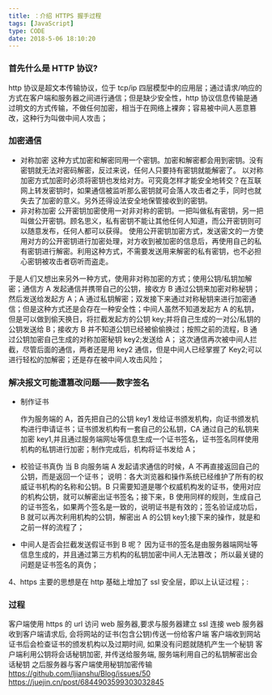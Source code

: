 ```yaml
---
title: ：介绍 HTTPS 握手过程
tags: [JavaScript]
type: CODE
date: 2018-5-06 18:10:20
---
```


### 首先什么是 HTTP 协议?

http 协议是超文本传输协议，位于 tcp/ip 四层模型中的应用层；通过请求/响应的方式在客户端和服务器之间进行通信；但是缺少安全性，http 协议信息传输是通过明文的方式传输，不做任何加密，相当于在网络上裸奔；容易被中间人恶意篡改，这种行为叫做中间人攻击；

### 加密通信

- 对称加密
  这种方式加密和解密同用一个密钥。加密和解密都会用到密钥。没有密钥就无法对密码解密，反过来说，任何人只要持有密钥就能解密了。
  以对称加密方式加密时必须将密钥也发给对方。可究竟怎样才能安全地转交？在互联网上转发密钥时，如果通信被监听那么密钥就可会落人攻击者之手，同时也就失去了加密的意义。另外还得设法安全地保管接收到的密钥。
- 非对称加密
  公开密钥加密使用一对非对称的密钥。一把叫做私有密钥，另一把叫做公开密钥。顾名思义，私有密钥不能让其他任何人知道，而公开密钥则可以随意发布，任何人都可以获得。
  使用公开密钥加密方式，发送密文的一方使用对方的公开密钥进行加密处理，对方收到被加密的信息后，再使用自己的私有密钥进行解密。利用这种方式，不需要发送用来解密的私有密钥，也不必担心密钥被攻击者窃听而盗走。

于是人们又想出来另外一种方式，使用非对称加密的方式；使用公钥/私钥加解密；通信方 A 发起通信并携带自己的公钥，接收方 B 通过公钥来加密对称秘钥；然后发送给发起方 A；A 通过私钥解密；双发接下来通过对称秘钥来进行加密通信；但是这种方式还是会存在一种安全性；中间人虽然不知道发起方 A 的私钥，但是可以做到偷天换日，将拦截发起方的公钥 key;并将自己生成的一对公/私钥的公钥发送给 B；接收方 B 并不知道公钥已经被偷偷换过；按照之前的流程，B 通过公钥加密自己生成的对称加密秘钥 key2;发送给 A；
这次通信再次被中间人拦截，尽管后面的通信，两者还是用 key2 通信，但是中间人已经掌握了 Key2;可以进行轻松的加解密；还是存在被中间人攻击风险；

### 解决报文可能遭篡改问题——数字签名

- 制作证书

  作为服务端的 A，首先把自己的公钥 key1 发给证书颁发机构，向证书颁发机构进行申请证书；证书颁发机构有一套自己的公私钥，CA 通过自己的私钥来加密 key1,并且通过服务端网址等信息生成一个证书签名，证书签名同样使用机构的私钥进行加密；制作完成后，机构将证书发给 A；

- 校验证书真伪
  当 B 向服务端 A 发起请求通信的时候，A 不再直接返回自己的公钥，而是返回一个证书；
  说明：各大浏览器和操作系统已经维护了所有的权威证书机构的名称和公钥。B 只需要知道是哪个权威机构发的证书，使用对应的机构公钥，就可以解密出证书签名；接下来，B 使用同样的规则，生成自己的证书签名，如果两个签名是一致的，说明证书是有效的；签名验证成功后，B 就可以再次利用机构的公钥，解密出 A 的公钥 key1;接下来的操作，就是和之前一样的流程了；
- 中间人是否会拦截发送假证书到 B 呢？
  因为证书的签名是由服务器端网址等信息生成的，并且通过第三方机构的私钥加密中间人无法篡改； 所以最关键的问题是证书签名的真伪；

4、https 主要的思想是在 http 基础上增加了 ssl 安全层，即以上认证过程；:

### 过程

客户端使用 https 的 url 访问 web 服务器,要求与服务器建立 ssl 连接
web 服务器收到客户端请求后, 会将网站的证书(包含公钥)传送一份给客户端
客户端收到网站证书后会检查证书的颁发机构以及过期时间, 如果没有问题就随机产生一个秘钥
客户端利用公钥将会话秘钥加密, 并传送给服务端, 服务端利用自己的私钥解密出会话秘钥
之后服务器与客户端使用秘钥加密传输
https://github.com/ljianshu/Blog/issues/50
https://juejin.cn/post/6844903599303032845
